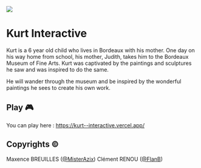 ![](https://res.cloudinary.com/hf10ee93o/image/upload/v1645307367/Kurt_banner_ezzt4c.jpg)

# Kurt Interactive

Kurt is a 6 year old child who lives in Bordeaux with his mother. One day on his way home from school, his mother, Judith, takes him to the Bordeaux Museum of Fine Arts. Kurt was captivated by the paintings and sculptures he saw and was inspired to do the same. 

He will wander through the museum and be inspired by the wonderful paintings he sees to create his own work.

## Play 🎮

You can play here : https://kurt--interactive.vercel.app/

## Copyrights ©

Maxence BREUILLES ([@MisterAzix](https://github.com/MisterAzix))
Clément RENOU ([@FlanB](https://github.com/FlanB))

